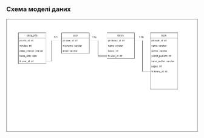 ### Схема моделі даних
![](https://github.com/oleksandrblazhko/eai205-boychuk/blob/Laboratory-Work-5/2-SoftwareDesign/2.3-DataModel/DataModel.png)
